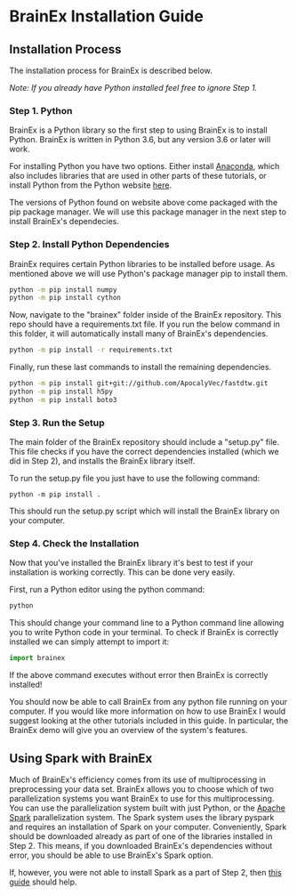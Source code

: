 # BrainEx Installation Guide

## Installation Process
The installation process for BrainEx is described below. 

*Note: If you already have Python installed feel free to ignore Step 1.*

### Step 1. Python
BrainEx is a Python library so the first step to using BrainEx is to install Python. BrainEx is written in Python 3.6, but any version 3.6 or later will work. 

For installing Python you have two options. Either install [Anaconda](https://docs.anaconda.com/anaconda/install/), which also includes libraries that are used in other parts of these tutorials, or install Python from the Python website [here](https://www.python.org/downloads/). 

The versions of Python found on website above come packaged with the pip package manager. We will use this package manager in the next step to install BrainEx's dependecies. 

### Step 2. Install Python Dependencies
BrainEx requires certain Python libraries to be installed before usage. As mentioned above we will use Python's package manager pip to install them. 

```bash
python -m pip install numpy
python -m pip install cython
```

Now, navigate to the "brainex" folder inside of the BrainEx repository. This repo should have a requirements.txt file. If you run the below command in this folder, it will automatically install many of BrainEx's dependencies. 

```bash
python -m pip install -r requirements.txt
```

Finally, run these last commands to install the remaining dependencies. 

```bash
python -m pip install git+git://github.com/ApocalyVec/fastdtw.git
python -m pip install h5py
python -m pip install boto3
```

### Step 3. Run the Setup

The main folder of the BrainEx repository should include a "setup.py" file. This file checks if you have the correct dependencies installed (which we did in Step 2), and installs the BrainEx library itself. 

To run the setup.py file you just have to use the following command:

```
python -m pip install .
```

This should run the setup.py script which will install the BrainEx library on your computer. 

### Step 4. Check the Installation

Now that you've installed the BrainEx library it's best to test if your installation is working correctly. This can be done very easily. 

First, run a Python editor using the python command:

```bash
python
```

This should change your command line to a Python command line allowing you to write Python code in your terminal. To check if BrainEx is correctly installed we can simply attempt to import it:

```python
import brainex
```

If the above command executes without error then BrainEx is correctly installed!

You should now be able to call BrainEx from any python file running on your computer. If you would like more information on how to use BrainEx I would suggest looking at the other tutorials included in this guide. In particular, the BrainEx demo will give you an overview of the system's features. 

## Using Spark with BrainEx

Much of BrainEx's efficiency comes from its use of multiprocessing in preprocessing your data set. BrainEx allows you to choose which of two parallelization systems you want BrainEx to use for this multiprocessing. You can use the parallelization system built with just Python, or the [Apache Spark](https://www.google.com/url?sa=t&rct=j&q=&esrc=s&source=web&cd=&cad=rja&uact=8&ved=2ahUKEwihrsyzqrbvAhVEOs0KHZX9DkQQFjAAegQIBBAD&url=https%3A%2F%2Fspark.apache.org%2F&usg=AOvVaw0PRjizm_RRWFrZz0aW1eey) parallelization system. The Spark system uses the library pyspark and requires an installation of Spark on your computer. Conveniently, Spark should be downloaded already as part of one of the libraries installed in Step 2. This means, if you downloaded BrainEx's dependencies without error, you should be able to use BrainEx's Spark option. 

If, however, you were not able to install Spark as a part of Step 2, then [this guide](https://www.datacamp.com/community/tutorials/installation-of-pyspark) should help.